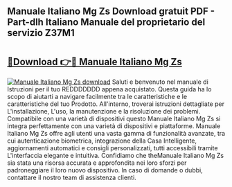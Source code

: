 ## Manuale Italiano Mg Zs Download gratuit PDF - Part-dlh Italiano Manuale del proprietario del servizio Z37M1

# <h2><a href="http://dfazem.blite.top/?on=Manuale+Italiano+Mg+Zs">🔗Download 👉🔴 Manuale Italiano Mg Zs</a></h2>

[![Manuale Italiano Mg Zs download](https://i.imgur.com/lujVjoI.png)](http://dfazem.blite.top/?on=Manuale+Italiano+Mg+Zs)
Saluti e benvenuto nel manuale di Istruzioni per il tuo REDDDDDDD appena acquistato. Questa guida ha lo scopo di aiutarti a navigare facilmente tra le caratteristiche e le caratteristiche del tuo Prodotto. All'interno, troverai istruzioni dettagliate per L'installazione, L'uso, la manutenzione e la risoluzione dei problemi. Compatibile con una varietà di dispositivi questo Manuale Italiano Mg Zs si integra perfettamente con una varietà di dispositivi e piattaforme. Manuale Italiano Mg Zs offre agli utenti una vasta gamma di funzionalità avanzate, tra cui autenticazione biometrica, integrazione della Casa Intelligente, aggiornamenti automatici e consigli personalizzati, tutti accessibili tramite L'interfaccia elegante e intuitiva. Confidiamo che theManuale Italiano Mg Zs sia stata una risorsa accurata e approfondita nei loro sforzi per padroneggiare il loro nuovo dispositivo. In caso di domande o dubbi, contattare il nostro team di assistenza clienti.
